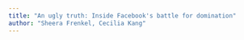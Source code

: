 ```yaml
---
title: "An ugly truth: Inside Facebook's battle for domination"
author: "Sheera Frenkel, Cecilia Kang"
---
```

